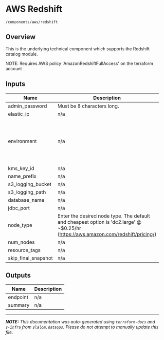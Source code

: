
# AWS Redshift

`/components/aws/redshift`

## Overview


This is the underlying technical component which supports the Redshift catalog module.

NOTE: Requires AWS policy 'AmazonRedshiftFullAccess' on the terraform account

## Inputs

| Name | Description | Type | Default | Required |
|------|-------------|------|---------|:-----:|
| admin\_password | Must be 8 characters long. | `string` | n/a | yes |
| elastic\_ip | n/a | `string` | n/a | yes |
| environment | n/a | <pre>object({<br>    vpc_id          = string<br>    aws_region      = string<br>    public_subnets  = list(string)<br>    private_subnets = list(string)<br>  })</pre> | n/a | yes |
| kms\_key\_id | n/a | `string` | n/a | yes |
| name\_prefix | n/a | `string` | n/a | yes |
| s3\_logging\_bucket | n/a | `string` | n/a | yes |
| s3\_logging\_path | n/a | `string` | n/a | yes |
| database\_name | n/a | `string` | `"redshift_db"` | no |
| jdbc\_port | n/a | `number` | `5439` | no |
| node\_type | Enter the desired node type. The default and cheapest option is 'dc2.large' @ ~$0.25/hr  (https://aws.amazon.com/redshift/pricing/) | `string` | `"dc2.large"` | no |
| num\_nodes | n/a | `number` | `1` | no |
| resource\_tags | n/a | `map` | `{}` | no |
| skip\_final\_snapshot | n/a | `bool` | `false` | no |

## Outputs

| Name | Description |
|------|-------------|
| endpoint | n/a |
| summary | n/a |

---------------------

_**NOTE:** This documentation was auto-generated using
`terraform-docs` and `s-infra` from `slalom.dataops`.
Please do not attempt to manually update this file._
